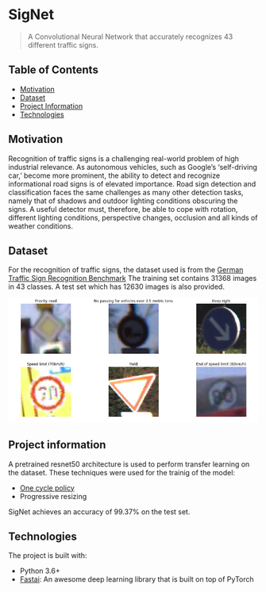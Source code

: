 # SigNet
> A Convolutional Neural Network that accurately recognizes 43 different traffic signs.

## Table of Contents
* [Motivation](#motivation)
* [Dataset](#dataset)
* [Project Information](#project-information)
* [Technologies](#technologies)


## Motivation
Recognition of traffic signs is a challenging real-world problem of high industrial relevance. As autonomous vehicles, such as Google’s ‘self-driving car,’ become more prominent, the ability to detect and recognize informational road signs is of elevated importance. Road sign detection and classification faces the same challenges as many other detection tasks, namely that of shadows and outdoor lighting conditions obscuring the signs. A useful detector must, therefore, be able to cope with rotation, different lighting conditions, perspective changes, occlusion and all kinds of weather conditions. 

## Dataset
For the recognition of traffic signs, the dataset used is from the [German Traffic Sign Recognition Benchmark](http://benchmark.ini.rub.de/?section=gtsrb&subsection=dataset)
The training set contains 31368 images in 43 classes. A test set which has 12630 images is also provided.

<div align=center><img src="./signs/one.png"/></div>

## Project information
A pretrained resnet50 architecture is used to perform transfer learning on the dataset. These techniques were used for the trainig of the model:
* [One cycle policy](https://arxiv.org/abs/1803.09820)
* Progressive resizing

SigNet achieves an accuracy of 99.37% on the test set.

## Technologies
The project is built with:
* Python 3.6+
* [Fastai](http://docs.fast.ai/): An awesome deep learning library that is built on top of PyTorch
